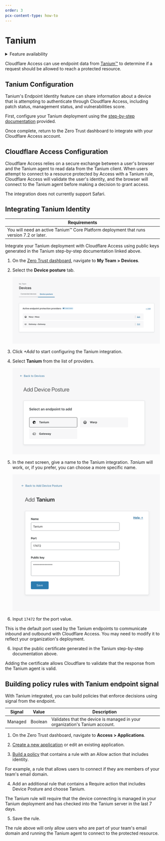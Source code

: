 ```yaml
---
order: 3
pcx-content-type: how-to
---
```


# Tanium

<details>
<summary>Feature availability</summary>
<div>

| Operating Systems | [WARP mode required](/connections/connect-devices/warp#warp-client-modes) | [Zero Trust plans](https://www.cloudflare.com/teams-pricing/) |
| ----------------- | --------- | ---- |
| Any OS supported by Tanium | WARP with Gateway | All plans |

</div>
</details>

Cloudflare Access can use endpoint data from [Tanium™](https://www.tanium.com/) to determine if a request should be allowed to reach a protected resource.

## Tanium Configuration

Tanium's Endpoint Identity feature can share information about a device that is attempting to authenticate through Cloudflare Access, including patch status, management status, and vulnerabilities score.

First, configure your Tanium deployment using the [step-by-step documentation](https://docs.tanium.com/endpoint_identity/endpoint_identity/userguide.html) provided.

Once complete, return to the Zero Trust dashboard to integrate with your Cloudflare Access account.

## Cloudflare Access Configuration

Cloudflare Access relies on a secure exchange between a user's browser and the Tanium agent to read data from the Tanium client. When users attempt to connect to a resource protected by Access with a Tanium rule, Cloudflare Access will validate the user's identity, and the browser will connect to the Tanium agent before making a decision to grant access.

<Aside>

The integration does not currently support Safari.

</Aside>

## Integrating Tanium Identity

<TableWrap>

| Requirements |
| ------------ |
| You will need an active Tanium™ Core Platform deployment that runs version 7.2 or later. |

</TableWrap>

Integrate your Tanium deployment with Cloudflare Access using public keys generated in the Tanium step-by-step documentation linked above.

1.  On the [Zero Trust dashboard](https://dash.teams.cloudflare.com), navigate to **My Team > Devices**.

2.  Select the **Device posture** tab.

    ![Configuring Zero Trust Policy](../../static/documentation/identity/devices/add-device-posture.png)

3.  Click *+Add* to start configuring the Tanium integration.

4.  Select **Tanium** from the list of providers.

    ![Configuring Zero Trust Policy](../../static/documentation/identity/devices/add-posture-tanium.png)

5.  In the next screen, give a name to the Tanium integration. *Tanium* will work, or, if you prefer, you can choose a more specific name.

    ![Configuring Zero Trust Policy](../../static/documentation/identity/devices/tanium-setup.png)

6.  Input `17472` for the port value.

This is the default port used by the Tanium endpoints to communicate inbound and outbound with Cloudflare Access. You may need to modify it to reflect your organization's deployment.

6.  Input the public certificate generated in the Tanium step-by-step documentation above.

Adding the certificate allows Cloudflare to validate that the response from the Tanium agent is valid.

## Building policy rules with Tanium endpoint signal

With Tanium integrated, you can build policies that enforce decisions using signal from the endpoint.

| Signal | Value | Description |
|--|--|--|
| Managed | Boolean | Validates that the device is managed in your organization's Tanium account. |

1.  On the Zero Trust dashboard, navigate to **Access > Applications**.

2.  [Create a new application](/applications/) or edit an existing application.

3.  [Build a policy](/policies/zero-trust/policy-management) that contains a rule with an Allow action that includes identity.

For example, a rule that allows users to connect if they are members of your team's email domain.

4.  Add an additional rule that contains a Require action that includes Device Posture and choose Tanium.

The Tanium rule will require that the device connecting is managed in your Tanium deployment and has checked into the Tanium server in the last 7 days.

5.  Save the rule.

The rule above will only allow users who are part of your team's email domain and running the Tanium agent to connect to the protected resource.
